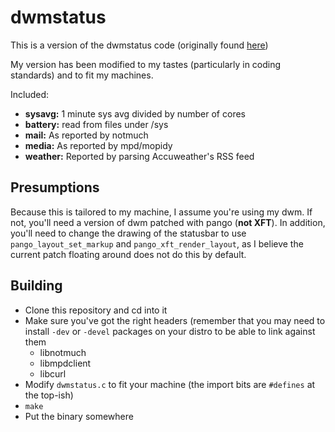 # dwmstatus

This is a version of the dwmstatus code (originally found [here](http://dwm.suckless.org/dwmstatus/))

My version has been modified to my tastes (particularly in coding standards) and to fit my machines. 

Included:

* **sysavg:** 1 minute sys avg divided by number of cores
* **battery:** read from files under /sys
* **mail:** As reported by notmuch
* **media:** As reported by mpd/mopidy
* **weather:** Reported by parsing Accuweather's RSS feed

## Presumptions

Because this is tailored to my machine, I assume you're using my dwm. If not, you'll need a version of
dwm patched with pango (**not XFT**). In addition, you'll need to change the drawing of the statusbar
to use `pango_layout_set_markup` and `pango_xft_render_layout`, as I believe the current patch floating around does not do this by default.

## Building

* Clone this repository and cd into it
* Make sure you've got the right headers (remember that you may need to install `-dev` or `-devel` packages on your distro to be able to link against them
    - libnotmuch
    - libmpdclient
    - libcurl
* Modify `dwmstatus.c` to fit your machine (the import bits are `#defines` at the top-ish)
* `make`
* Put the binary somewhere
